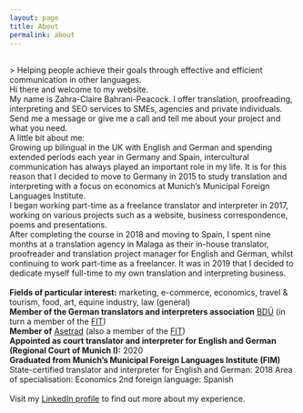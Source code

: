 ```yaml
---
layout: page
title: About
permalink: about
---
```

<br/>
> Helping people achieve their goals through effective and efficient communication in other languages.  

<br/>
Hi there and welcome to my website.  
<br/>
My name is Zahra-Claire Bahrani-Peacock. I offer translation, proofreading, interpreting and SEO services to SMEs, agencies and private individuals. Send me a message or give me a call and tell me about your project and what you need.    
<br/>
A little bit about me:    
<br/>
Growing up bilingual in the UK with English and German and spending extended periods each year in Germany and Spain, intercultural communication has always played an important role in my life. It is for this reason that I decided to move to Germany in 2015 to study translation and interpreting with a focus on economics at Munich’s Municipal Foreign Languages Institute.     
<br/>
I began working part-time as a freelance translator and interpreter in 2017, working on various projects such as a website, business correspondence, poems and presentations.    
<br/>
After completing the course in 2018 and moving to Spain, I spent nine months at a translation agency in Malaga as their in-house translator, proofreader and translation project manager for English and German, whilst continuing to work part-time as a freelancer. It was in 2019 that I decided to dedicate myself full-time to my own translation and interpreting business.      
<br/>
<br/>
<b>Fields of particular interest:</b> marketing, e-commerce, economics, travel & tourism, food, art, equine industry, law (general)   
<br/>
<b>Member of the German translators and interpreters association</b> <a href="https://bdue.de/en/bdue/" target="_blank">BDÜ</a> (in turn a member of the <a href="https://www.fit-ift.org/" target="_blank">FIT</a>)  
<br/>
<b>Member of</b> <a href="https://asetrad.org/inicio" target="_blank">Asetrad</a> (also a member of the <a href="https://www.fit-ift.org/" target="_blank">FIT</a>)  
<br/>
<b>Appointed as court translator and interpreter for English and German (Regional Court of Munich&nbsp;I):</b> 2020  
<br/>
<b>Graduated from Munich’s Municipal Foreign Languages Institute (FIM)</b>  
State-certified translator and interpreter for English and German: 2018  
Area of specialisation: Economics  
2nd foreign language: Spanish  
<br/>
<br/>
Visit my <a href="https://www.linkedin.com/in/zahra-claire-bahrani-peacock/" target="_blank">LinkedIn profile</a> to find out more about my experience.
